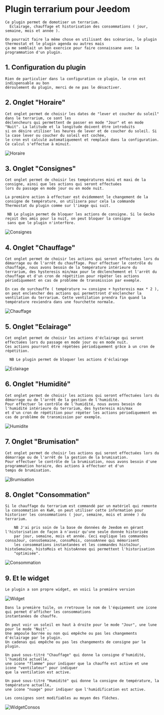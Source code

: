 # Plugin terrarium pour Jeedom

    Ce plugin permet de domotiser un terrarium.
      Eclairage, chauffage et historisation des consommations ( jour, semaine, mois et année ).

    On pourrait faire la même chose en utilisant des scénarios, le plugin thermostat et le plugin agenda ou autres mais 
    ça me semblait un bon exercice pour faire connaissane avec la programmation d'un plugin.

## 1. Configuration du plugin

    Rien de particulier dans la configuration ce plugin, le cron est indispensable au bon
    déroulement du plugin, merci de ne pas le désactiver.

## 2. Onglet "Horaire"

    Cet onglet permet de choisir les dates de "lever et coucher du soleil" dans le terrarium, ce sont les
    déclencheurs qui permettent de passer en mode "Jour" et en mode "Nuit". La latitude et la longitude doivent être introduits
    si on désire utiliser les heures de lever et de coucher du soleil. Si la case lever ou coucher du soleil est cochée, 
    le cron est calculé automatiquement et remplacé dans la configuration. Ce calcul s'effectue à minuit.

![Horaire](../images/Horaire.png "Horaire")

## 3. Onglet "Consignes"

    Cet onglet permet de choisir les températures mini et maxi de la consigne, ainsi que les actions qui seront effectuées
    lors du passage en mode jour ou en mode nuit. 

    La première action à effectuer est évidemment le changement de la consigne de température, on utilisera pour cela la commande 
    Thermostat du plugin comme sur l'image qui suit.

     NB Le plugin permet de bloquer les actions de consigne. Si le Gecko reçoit des amis pour la nuit, on peut bloquer la consigne
     sans que le plugin n'interfère.

![Consignes](../images/Consignes.png "Consignes")

## 4. Onglet "Chauffage"

    Cet onglet permet de choisir les actions qui seront effectuées lors du démarrage ou de l'arrêt du chauffage. Pour effectuer le contrôle du chauffage, nous avons besoin de la température intérieure du terrarium, des hysteresis min/max pour le déclenchement et l'arrêt du chauffage et d'un cron de répétition pour répèter les actions périodiquement en cas de problème de transmission par exemple.

    En cas de surchauffe ( température >= consigne + hysteresis max * 2 ), on peut enclencher des actions qui permettront d'enclencher la
    ventilation du terrarium. Cette ventilation prendra fin quand la température reviendra dans une fourchette normale.

![Chauffage](../images/Chauffage.png "Chauffage")

## 5. Onglet "Eclairage"

    Cet onglet permet de choisir les actions d'éclairage qui seront effectuées lors du passage en mode jour ou en mode nuit. 
    Ces actions pourront être répètées périodiquement grâce à un cron de répétition. 
    
      NB Le plugin permet de bloquer les actions d'éclairage

![Eclairage](../images/Eclairage.png "Eclairage")

## 6. Onglet "Humidité"

    Cet onglet permet de choisir les actions qui seront effectuées lors du démarrage ou de l'arrêt de la gestion de l'humidité. 
    Pour effectuer le contrôle de l'humidité, nous avons besoin de l'humidité intérieure du terrarium, des hysteresis min/max 
    et d'un cron de répétition pour répèter les actions périodiquement en cas de problème de transmission par exemple.

![Humidite](../images/Humidite.png "Humidite")

## 7. Onglet "Brumisation"

    Cet onglet permet de choisir les actions qui seront effectuées lors du démarrage ou de l'arrêt de la gestion de la brumisation.
    Pour effectuer le contrôle de la brumisation, nous avons besoin d'une programmation horaire, des actions à effectuer et d'un
    temps de brumisation. 

![Brumisation](../images/Brumisation.png "Brumisation")

## 8. Onglet "Consommation"

    Si le chauffage du terrarium est commandé par un matériel qui remonte la consommation en KwH, on peut utiliser cette information pour historiser les consommations ( jour, semaine, mois et année ) du terrarium.

        NB J'ai pris soin de la base de données de Jeedom en gérant l'historisation de façon à n'avoir qu'une seule donnée historisée
        par jour, semaine, mois et année. Ceci explique les commandes consoJour, consoSemaine, consoMois, consoAnnee qui mémorisent 
        les consommations instantanées et les commandes histoJour, histoSemaine, histoMois et histoAnnee qui permettent l'historisation
        "optimisée".

![Consommation](../images/Consommation.png "Consommation")

## 9. Et le widget

    Le plugin a son propre widget, en voici la première version

![Widget](../images/Widget.png "Widget")

    Dans la première tuile, on rretrouve le nom de l'équipement une icone qui permet d'afficher les consommations 
    instantanées de chauffe.

    On peut voir un soleil en haut à droite pour le mode "Jour", une lune pour le mode "Nuit".
    Une ampoule barrée ou non qui empêche ou pas les changements d'éclairage par le plugin.
    Un cadenas qui empêche ou pas les changements de consigne par le plugin.

    Un pavé sous-titré "Chauffage" qui donne la consigne d'humidité, l'humidité actuelle,
    une icone "flamme" pour indiquer que la chauffe est active et une icone "ventilateur" pour indiquer
    que la ventilation est active.

    Un pavé sous-titré "Humidité" qui donne la consigne de température, la température actuelle,
    une icone "nuage" pour indiquer que l'humidification est active.
    
    Les consignes sont modifiables au moyen des flêches.


![WidgetConsos](../images/WidgetConsos.png "WidgetConsos")








